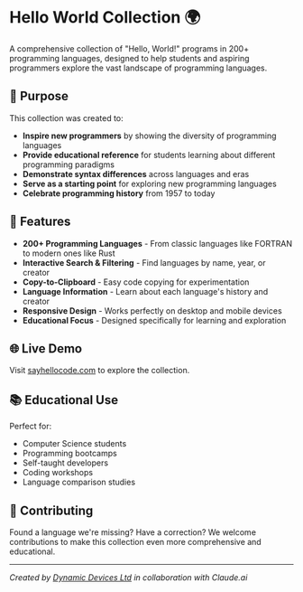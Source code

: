 # Hello World Collection 🌍

A comprehensive collection of "Hello, World!" programs in 200+ programming languages, designed to help students and aspiring programmers explore the vast landscape of programming languages.

## 🎯 Purpose

This collection was created to:

- **Inspire new programmers** by showing the diversity of programming languages
- **Provide educational reference** for students learning about different programming paradigms
- **Demonstrate syntax differences** across languages and eras
- **Serve as a starting point** for exploring new programming languages
- **Celebrate programming history** from 1957 to today

## 🚀 Features

- **200+ Programming Languages** - From classic languages like FORTRAN to modern ones like Rust
- **Interactive Search & Filtering** - Find languages by name, year, or creator
- **Copy-to-Clipboard** - Easy code copying for experimentation
- **Language Information** - Learn about each language's history and creator
- **Responsive Design** - Works perfectly on desktop and mobile devices
- **Educational Focus** - Designed specifically for learning and exploration

## 🌐 Live Demo

Visit [sayhellocode.com](https://sayhellocode.com) to explore the collection.

## 📚 Educational Use

Perfect for:
- Computer Science students
- Programming bootcamps
- Self-taught developers
- Coding workshops
- Language comparison studies

## 🤝 Contributing

Found a language we're missing? Have a correction? We welcome contributions to make this collection even more comprehensive and educational.

---

*Created by [Dynamic Devices Ltd](https://www.dynamicdevices.co.uk) in collaboration with Claude.ai*